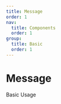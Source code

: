 ```yaml
---
title: Message
order: 1
nav:
  title: Components
  order: 1
group:
  title: Basic
  order: 1
---
```


# Message

Basic Usage

<code src=".examples/Message/Basic.tsx"></code>
